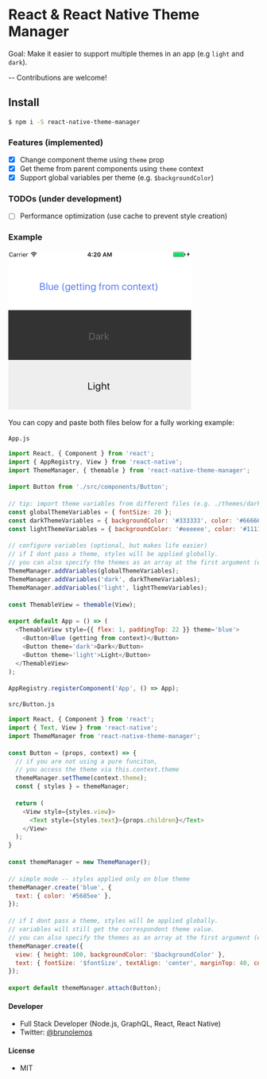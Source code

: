 # React & React Native Theme Manager

Goal: Make it easier to support multiple themes in an app (e.g `light` and `dark`).

-- Contributions are welcome!

## Install

```sh
$ npm i -S react-native-theme-manager
```

### Features (implemented)
 - [x] Change component theme using `theme` prop
 - [x] Get theme from parent components using `theme` context
 - [x] Support global variables per theme (e.g. `$backgroundColor`)

### TODOs (under development)
 - [ ] Performance optimization (use cache to prevent style creation)


### Example

![Screenshot from example](example.png)

You can copy and paste both files below for a fully working example:

`App.js`
```js
import React, { Component } from 'react';
import { AppRegistry, View } from 'react-native';
import ThemeManager, { themable } from 'react-native-theme-manager';

import Button from './src/components/Button';

// tip: import theme variables from different files (e.g. ./themes/dark.theme.js)
const globalThemeVariables = { fontSize: 20 };
const darkThemeVariables = { backgroundColor: '#333333', color: '#666666' };
const lightThemeVariables = { backgroundColor: '#eeeeee', color: '#111111' };

// configure variables (optional, but makes life easier)
// if I dont pass a theme, styles will be applied globally.
// you can also specify the themes as an array at the first argument (e.g. ['dark', 'light'])
ThemeManager.addVariables(globalThemeVariables);
ThemeManager.addVariables('dark', darkThemeVariables);
ThemeManager.addVariables('light', lightThemeVariables);

const ThemableView = themable(View);

export default App = () => (
  <ThemableView style={{ flex: 1, paddingTop: 22 }} theme='blue'>
    <Button>Blue (getting from context)</Button>
    <Button theme='dark'>Dark</Button>
    <Button theme='light'>Light</Button>
  </ThemableView>
);

AppRegistry.registerComponent('App', () => App);
```

`src/Button.js`
```js
import React, { Component } from 'react';
import { Text, View } from 'react-native';
import ThemeManager from 'react-native-theme-manager';

const Button = (props, context) => {
  // if you are not using a pure funciton,
  // you access the theme via this.context.theme
  themeManager.setTheme(context.theme);
  const { styles } = themeManager;

  return (
    <View style={styles.view}>
      <Text style={styles.text}>{props.children}</Text>
    </View>
  );
}

const themeManager = new ThemeManager();

// simple mode -- styles applied only on blue theme
themeManager.create('blue', {
  text: { color: '#5685ee' },
});

// if I dont pass a theme, styles will be applied globally.
// variables will still get the correspondent theme value.
// you can also specify the themes as an array at the first argument (e.g. ['dark', 'light'])
themeManager.create({
  view: { height: 100, backgroundColor: '$backgroundColor' },
  text: { fontSize: '$fontSize', textAlign: 'center', marginTop: 40, color: '$textColor'}
});

export default themeManager.attach(Button);
```



#### Developer
- Full Stack Developer (Node.js, GraphQL, React, React Native)
- Twitter: [@brunolemos](https://twitter.com/brunolemos)

#### License
- MIT
